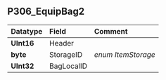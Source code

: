 ## P306\_EquipBag2 ##
| **Datatype** | **Field** | **Comment** |
|:-------------|:----------|:------------|
| **UInt16** | Header |  |
| **byte** | StorageID | _enum ItemStorage_  |
| **UInt32** | BagLocalID |  |